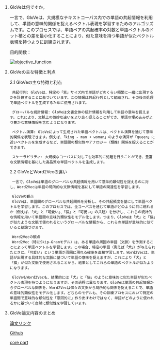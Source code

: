 1. GloVeは何ですか。

    一言で、GloVeは、大規模なテキストコーパス内での単語の共起情報を利用して、単語の意味的関係を捉えるベクトル表現を学習するためのアルゴリズムです。このプロセスでは、単語ペアの共起確率の対数と単語ベクトルのドット積との差を最小化することにより、似た意味を持つ単語が似たベクトル表現を持つように訓練されます。

    目的関数：

    ![objective_function](../../image/GloVe_1.png)

2. GloVeの主な特徴と利点
    
    2.1 GloVeの主な特徴と利点
    
        共起行列: GloVeは、特定の「窓」サイズ内で単語がどのくらい頻繁に一緒に出現するかを計算することに基づいています。この情報は共起行列として組織され、その後の処理で単語ベクトルを生成するために使用されます。

        グローバルな統計情報: GloVeは文書全体の統計情報を利用して単語の意味を捉えます。これにより、文脈上の微妙な違いをより良く捉えることができ、単語の埋め込みがより豊かな意味情報を含むようになります。

        ベクトル演算: GloVeによって生成された単語ベクトルは、ベクトル演算を通じて意味的関係を表現できます。例えば、「king - man + woman」のような演算が「queen」に近いベクトルを生成するなど、単語間の類似性やアナロジー（類推）関係を捉えることができます。

        スケーラビリティ: 大規模なコーパスに対しても効率的に処理を行うことができ、豊富な文脈情報を基にした高品質な単語ベクトルを生成します。

    2.2 GloVeとWord2Vecの違い

        一言で、GloVeは単語のグローバルな共起情報を用いて意味的類似性を捉えるのに対し、Word2Vecは単語の局所的な文脈情報を基にして単語の関連性を学習します。
        
        GloVeの観点
        GloVeは、単語間のグローバルな共起関係を分析し、その共起頻度を基にして単語ベクトルを学習します。このプロセスでは、全コーパスを通じて単語がどのように共に現れるか（例えば、「犬」と「可愛い」、「猫」と「可愛い」の共起）を分析し、これらの統計的な情報を用いて単語間の意味的類似性をモデル化します。つまり、GloVeは「犬」と「猫」が似たような文脈で使われるというグローバルな情報から、これらの単語が意味的に似ていると結論づけます。

        Word2Vecの観点
        Word2Vec（特にSkip-Gramモデル）は、ある単語の周囲の単語（文脈）を予測することによって単語ベクトルを学習します。この場合、特定の単語（例えば「犬」）が与えられたときに、「可愛い」という単語が周囲に現れる確率を直接学習します。Word2Vecは、単語が出現する具体的な文脈に基づいて単語の意味を捉えますが、これにより「犬」と「猫」が似た文脈で使用されることから、結果としてこれらの単語のベクトルが似たようになります。

        GloVeもWord2Vecも、結果的には「犬」と「猫」のように意味的に似た単語が似たベクトル表現を持つようになりますが、その過程は異なります。GloVeは単語の共起情報からグローバルな関係を、Word2Vecは個々の文脈から局所的な関係を捉えることで、単語の意味的類似性をモデル化します。どちらのモデルも、その訓練プロセスにおいて特定の単語間で意味的な類似性を「意図的に」作り出すわけではなく、単語がどのように使われるかに基づいて自然に類似性を学習しています。

3. GloVe論文内容のまとめ

    [論文リンク](https://nlp.stanford.edu/pubs/glove.pdf) 

    [Github](https://github.com/stanfordnlp/GloVe)

    [core part](source_code/GloVe/GloVe.py)














